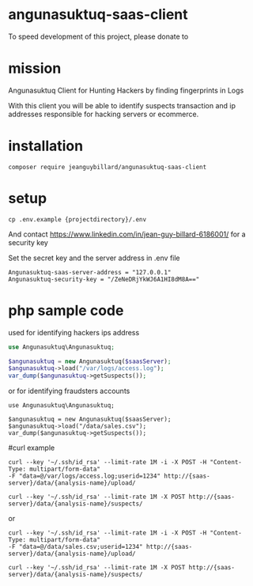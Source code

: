 # angunasuktuq-saas-client

To speed development of this project, please donate to 

# mission

Angunasuktuq Client for Hunting Hackers by finding fingerprints in Logs

With this client you will be able to identify suspects transaction and ip addresses responsible for hacking servers or ecommerce. 

# installation


```
composer require jeanguybillard/angunasuktuq-saas-client
```

# setup
```
cp .env.example {projectdirectory}/.env
```

And contact https://www.linkedin.com/in/jean-guy-billard-6186001/ for a security key 

Set the secret key and the server address in .env file

```
Angunasuktuq-saas-server-address = "127.0.0.1"
Angunasuktuq-security-key = "/ZeNeDRjYkWJ6A1HI8dM8A=="
``` 

                                                                                                                                                                                                                                                                                                                                                                                                                                                                                                                                                                                                                                                                                                                                                                                                                                                                                                                                                            
# php sample code

used for identifying hackers ips address

``` php
use Angunasuktuq\Angunasuktuq;

$angunasuktuq = new Angunasuktuq($saasServer);
$angunasuktuq->load("/var/logs/access.log"); 
var_dump($angunasuktuq->getSuspects());
```

or for identifying fraudsters accounts


```
use Angunasuktuq\Angunasuktuq;

$angunasuktuq = new Angunasuktuq($saasServer);
$angunasuktuq->load("/data/sales.csv"); 
var_dump($angunasuktuq->getSuspects());
```

#curl example


```
curl --key '~/.ssh/id_rsa' --limit-rate 1M -i -X POST -H "Content-Type: multipart/form-data" 
-F "data=@/var/logs/access.log;userid=1234" http://{saas-server}/data/{analysis-name}/upload/

curl --key '~/.ssh/id_rsa' --limit-rate 1M -X POST http://{saas-server}/data/{analysis-name}/suspects/

```

or 


```
curl --key '~/.ssh/id_rsa' --limit-rate 1M -i -X POST -H "Content-Type: multipart/form-data" 
-F "data=@/data/sales.csv;userid=1234" http://{saas-server}/data/{analysis-name}/upload/

curl --key '~/.ssh/id_rsa' --limit-rate 1M -X POST http://{saas-server}/data/{analysis-name}/suspects/

```

